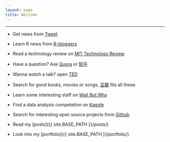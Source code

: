 ```yaml
---
layout: page
title: Welcome
---
```


------------------

- Get news from [Tweet](https://twitter.com) 

- Learn R news from [R-bloggers](http://www.r-bloggers.com)

- Read a technology review on [MIT Technology Review](https://www.technologyreview.com)

- Have a question? Ask [Quora](https://www.quora.com) or [知乎](https://www.zhihu.com)

- Wanna watch a talk? open [TED](https://www.ted.com/talks?sort=newest)

- Search for good books, movies or songs, [豆瓣](https://www.douban.com) fits all these. 

- Learn some interesting staff on [Wait But Why](http://waitbutwhy.com)

- Find a data analysis competetion on [Kaggle](https://www.kaggle.com)

- Search for interesting open source projects from [Github](https://github.com/haoeric)

- Read my [posts]({{ site.BASE_PATH }}/posts/) 

- Look into my [portfolio]({{ site.BASE_PATH }}/portfolio/)

